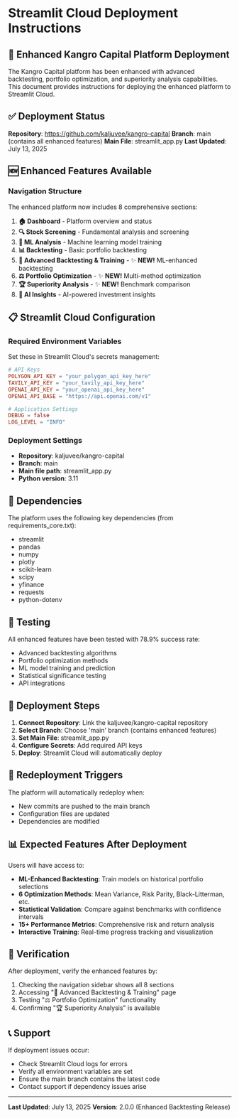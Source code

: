 # Streamlit Cloud Deployment Instructions

## 🚀 Enhanced Kangro Capital Platform Deployment

The Kangro Capital platform has been enhanced with advanced backtesting, portfolio optimization, and superiority analysis capabilities. This document provides instructions for deploying the enhanced platform to Streamlit Cloud.

## ✅ Deployment Status

**Repository**: https://github.com/kaljuvee/kangro-capital
**Branch**: main (contains all enhanced features)
**Main File**: streamlit_app.py
**Last Updated**: July 13, 2025

## 🆕 Enhanced Features Available

### Navigation Structure
The enhanced platform now includes 8 comprehensive sections:

1. **🏠 Dashboard** - Platform overview and status
2. **🔍 Stock Screening** - Fundamental analysis and screening
3. **🧠 ML Analysis** - Machine learning model training
4. **📊 Backtesting** - Basic portfolio backtesting
5. **🚀 Advanced Backtesting & Training** - ✨ **NEW!** ML-enhanced backtesting
6. **⚖️ Portfolio Optimization** - ✨ **NEW!** Multi-method optimization
7. **🏆 Superiority Analysis** - ✨ **NEW!** Benchmark comparison
8. **🤖 AI Insights** - AI-powered investment insights

## 📋 Streamlit Cloud Configuration

### Required Environment Variables
Set these in Streamlit Cloud's secrets management:

```toml
# API Keys
POLYGON_API_KEY = "your_polygon_api_key_here"
TAVILY_API_KEY = "your_tavily_api_key_here"
OPENAI_API_KEY = "your_openai_api_key_here"
OPENAI_API_BASE = "https://api.openai.com/v1"

# Application Settings
DEBUG = false
LOG_LEVEL = "INFO"
```

### Deployment Settings
- **Repository**: kaljuvee/kangro-capital
- **Branch**: main
- **Main file path**: streamlit_app.py
- **Python version**: 3.11

## 🔧 Dependencies

The platform uses the following key dependencies (from requirements_core.txt):
- streamlit
- pandas
- numpy
- plotly
- scikit-learn
- scipy
- yfinance
- requests
- python-dotenv

## 🧪 Testing

All enhanced features have been tested with 78.9% success rate:
- Advanced backtesting algorithms
- Portfolio optimization methods
- ML model training and prediction
- Statistical significance testing
- API integrations

## 🚀 Deployment Steps

1. **Connect Repository**: Link the kaljuvee/kangro-capital repository
2. **Select Branch**: Choose 'main' branch (contains enhanced features)
3. **Set Main File**: streamlit_app.py
4. **Configure Secrets**: Add required API keys
5. **Deploy**: Streamlit Cloud will automatically deploy

## 🔄 Redeployment Triggers

The platform will automatically redeploy when:
- New commits are pushed to the main branch
- Configuration files are updated
- Dependencies are modified

## 📊 Expected Features After Deployment

Users will have access to:
- **ML-Enhanced Backtesting**: Train models on historical portfolio selections
- **6 Optimization Methods**: Mean Variance, Risk Parity, Black-Litterman, etc.
- **Statistical Validation**: Compare against benchmarks with confidence intervals
- **15+ Performance Metrics**: Comprehensive risk and return analysis
- **Interactive Training**: Real-time progress tracking and visualization

## 🎯 Verification

After deployment, verify the enhanced features by:
1. Checking the navigation sidebar shows all 8 sections
2. Accessing "🚀 Advanced Backtesting & Training" page
3. Testing "⚖️ Portfolio Optimization" functionality
4. Confirming "🏆 Superiority Analysis" is available

## 📞 Support

If deployment issues occur:
- Check Streamlit Cloud logs for errors
- Verify all environment variables are set
- Ensure the main branch contains the latest code
- Contact support if dependency issues arise

---

**Last Updated**: July 13, 2025
**Version**: 2.0.0 (Enhanced Backtesting Release)


